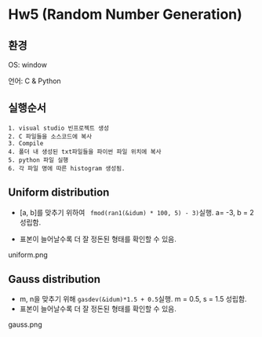 # Hw5 (Random Number Generation)

## 환경

OS: window 

언어: C & Python



## 실행순서

```
1. visual studio 빈프로젝트 생성
2. C 파일들을 소스코드에 복사
3. Compile
4. 폴더 내 생성된 txt파일들을 파이썬 파일 위치에 복사
5. python 파일 실행
6. 각 파일 명에 따른 histogram 생성됨.
```



## Uniform distribution

- [a, b]를 맞추기 위하여 ` fmod(ran1(&idum) * 100, 5) - 3)`실행. a= -3, b = 2 성립함. 

- 표본이 늘어날수록 더 잘 정돈된 형태를 확인할 수 있음. 

uniform.png



## Gauss distribution

- m, n을 맞추기 위해 `gasdev(&idum)*1.5 + 0.5`실행. m = 0.5, s = 1.5 성립함.
- 표본이 늘어날수록 더 잘 정돈된 형태를 확인할 수 있음.  

gauss.png